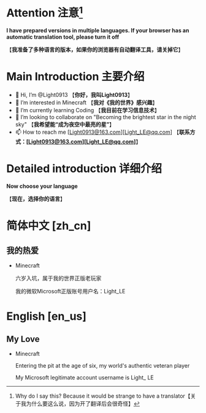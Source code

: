# Attention 注意[^1]

[^1]:Why do I say this? Because it would be strange to have a translator【关于我为什么要这么说，因为开了翻译后会很奇怪】

**I have prepared versions in multiple languages. If your browser has an automatic translation tool, please turn it off**

【**我准备了多种语言的版本，如果你的浏览器有自动翻译工具，请关掉它**】

# Main Introduction 主要介绍

- 👋 Hi, I’m @Light0913 【**你好，我叫Light0913**】
- 👀 I’m interested in Minecraft 【**我对《我的世界》感兴趣**】
- 🌱 I’m currently learning Coding 【**我目前在学习信息技术**】
- 💞️ I’m looking to collaborate on "Becoming the brightest star in the night sky" 【**我希望能“成为夜空中最亮的星”**】
- 📫 How to reach me [Light0913@163.com][Light_LE@qq.com] 【**联系方式：[Light0913@163.com][Light_LE@qq.com]**】

# Detailed introduction 详细介绍

**Now choose your language**

【**现在，选择你的语言**】

# 简体中文 [zh_cn]

## 我的热爱

- Minecraft
  
  六岁入坑，属于我的世界正版老玩家
  
  我的微软Microsoft正版账号用户名：Light_LE

# English [en_us]

<!-- This content will not appear in the rendered Markdown -->

## My Love

- Minecraft

  Entering the pit at the age of six, my world's authentic veteran player

  My Microsoft legitimate account username is Light_ LE

<!---
Light0913/Light0913 is a ✨ special ✨ repository because its `README.md` (this file) appears on your GitHub profile.
You can click the Preview link to take a look at your changes.
--->
